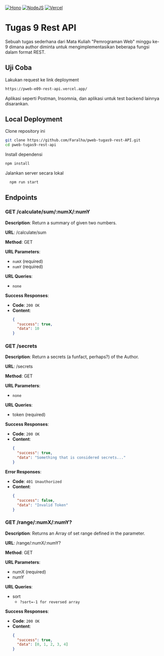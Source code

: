 [![Hono](https://img.shields.io/badge/Hono-E36002?logo=hono&logoColor=fff)](#) [![NodeJS](https://img.shields.io/badge/Node.js-6DA55F?logo=node.js&logoColor=white)](#) [![Vercel](https://img.shields.io/badge/Vercel-%23000000.svg?logo=vercel&logoColor=white)](#)
# Tugas 9 Rest API

Sebuah tugas sederhana dari Mata Kuliah "Pemrograman Web" minggu ke-9 dimana author diminta untuk mengimplementasikan beberapa fungsi dalam format REST.


## Uji Coba

Lakukan request ke link deployment 

```bash
https://pweb-e09-rest-api.vercel.app/
```

Aplikasi seperti Postman, Insomnia, dan aplikasi untuk test backend lainnya disarankan.


## Local Deployment

Clone repository ini

```bash
git clone https://github.com/Faralha/pweb-tugas9-rest-API.git
cd pweb-tugas9-rest-api
```

Install dependensi

```bash
npm install
```

Jalankan server secara lokal

```bash
  npm run start
```

## Endpoints

### GET /calculate/sum/:numX/:numY

**Description**: Return a summary of given two numbers.

**URL**: /calculate/sum

**Method**: GET

**URL Parameters**:
  - `numX` (required)
  - `numY` (required)

**URL Queries**:
  - `none`

**Success Responses**:
- **Code**: `200 OK`
- **Content**: 
  ```json
  {
    "success": true,
    "data": 10
  }
  ```


### GET /secrets

**Description**: Return a secrets (a funfact, perhaps?) of the Author.

**URL**: /secrets

**Method**: GET

**URL Parameters**:
  - `none`

**URL Queries**:
  - token (required)

**Success Responses**:
- **Code**: `200 OK`
- **Content**: 
  ```json
  {
    "success": true,
    "data": "Something that is considered secrets..."
  }
  ```

**Error Responses**:
- **Code**: `401 Unauthorized`
- **Content**: 
  ```json
  {
    "success": false,
    "data": "Invalid Token"
  }
  ```


### GET /range/:numX/:numY?

**Description**: Returns an Array of set range defined in the parameter.

**URL**: /range/:numX/:numY?

**Method**: GET

**URL Parameters**:
  - numX (required)
  - numY

**URL Queries**:
  - sort
    - `?sort=-1 for reversed array`

**Success Responses**:
- **Code**: `200 OK`
- **Content**: 
  ```json
  {
    "success": true,
    "data": [0, 1, 2, 3, 4]
  }
  ```